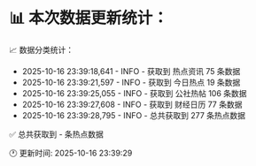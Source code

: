 📊 本次数据更新统计：
==========================

📈 数据分类统计：
- 2025-10-16 23:39:18,641 - INFO - 获取到 热点资讯 75 条数据
- 2025-10-16 23:39:21,597 - INFO - 获取到 今日热点 19 条数据
- 2025-10-16 23:39:25,055 - INFO - 获取到 公社热帖 106 条数据
- 2025-10-16 23:39:27,608 - INFO - 获取到 财经日历 77 条数据
- 2025-10-16 23:39:28,795 - INFO - 总共获取到 277 条热点数据

✅ 总共获取到 - 条热点数据

🕐 更新时间: 2025-10-16 23:39:29
